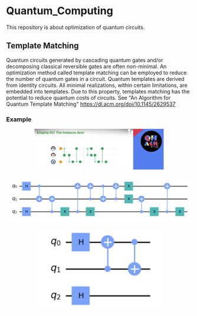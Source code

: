 # Quantum_Computing
This repository is about optimization of quantum circuits.

## Template Matching ##
Quantum circuits generated by cascading quantum gates and/or decomposing classical reversible gates are often non-minimal. An optimization method called template matching can be employed to reduce the number of quantum gates in a circuit. Quantum templates are derived from identity circuits. All minimal realizations, within certain limitations, are embedded into templates. Due to this property, templates matching has the potential to reduce quantum costs of circuits. See "An Algorithm for Quantum Template Matching" https://dl.acm.org/doi/10.1145/2629537

### Example ###

<p align="center">
  <img src="https://github.com/mazder/Quantum_Computing/blob/master/enigma1.png" width="350" alt="accessibility text">
</p>

![alt text](https://github.com/mazder/Quantum_Computing/blob/master/OrgCirc.png?raw=true)

<p align="center">
  <img src="https://github.com/mazder/Quantum_Computing/blob/master/OptzCirc.png" width="350" alt="accessibility text">
</p>
